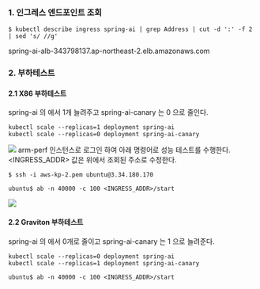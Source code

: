 
### 1. 인그레스 엔드포인트 조회 ###
```
$ kubectl describe ingress spring-ai | grep Address | cut -d ':' -f 2 | sed 's/ //g'
```
spring-ai-alb-343798137.ap-northeast-2.elb.amazonaws.com

### 2. 부하테스트 ###

#### 2.1 X86 부하테스트 ####
spring-ai 의 에서 1개 늘려주고 spring-ai-canary 는 0 으로 줄인다. 
```
kubectl scale --replicas=1 deployment spring-ai
kubectl scale --replicas=0 deployment spring-ai-canary
```

![](https://github.com/gnosia93/eks-grv-mig/blob/main/tutorial/images/ec2-3.png)
arm-perf 인스턴스로 로그인 하여 아래 명령어로 성능 테스트를 수행한다. <INGRESS_ADDR> 값은 위에서 조회된 주소로 수정한다.  
```
$ ssh -i aws-kp-2.pem ubuntu@3.34.180.170

ubuntu$ ab -n 40000 -c 100 <INGRESS_ADDR>/start
```

![](https://github.com/gnosia93/eks-grv-mig/blob/main/tutorial/images/ab-1.png)


#### 2.2 Graviton 부하테스트 ####
spring-ai 의 에서 0개로 줄이고 spring-ai-canary 는 1 으로 늘려준다. 
```
kubectl scale --replicas=0 deployment spring-ai
kubectl scale --replicas=1 deployment spring-ai-canary
```

```
ubuntu$ ab -n 40000 -c 100 <INGRESS_ADDR>/start
```



